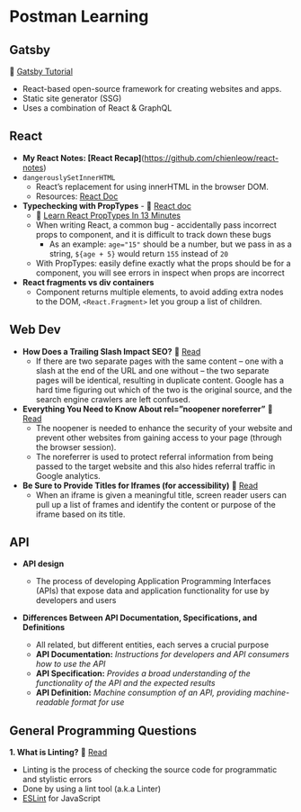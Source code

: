 # Postman Learning

## Gatsby
🎥 [Gatsby Tutorial](https://youtube.com/playlist?list=PL4cUxeGkcC9hw1g77I35ZivVLe8k2nvjB)
- React-based open-source framework for creating websites and apps.
- Static site generator (SSG)
- Uses a combination of React & GraphQL

## React
- **My React Notes: [React Recap]**(https://github.com/chienleow/react-notes)
- `dangerouslySetInnerHTML`
  -  React’s replacement for using innerHTML in the browser DOM.
  -  Resources: [React Doc](https://reactjs.org/docs/dom-elements.html#dangerouslysetinnerhtml)
- **Typechecking with PropTypes** - 📖 [React doc](https://reactjs.org/docs/typechecking-with-proptypes.html)
  - 🎥 [Learn React PropTypes In 13 Minutes](https://www.youtube.com/watch?v=cx0S8JyiVxc)
  - When writing React, a common bug - accidentally pass incorrect props to component, and it is difficult to track down these bugs
    - As an example: `age="15"` should be a number, but we pass in as a string, `${age + 5}` would return `155` instead of `20`
  - With PropTypes: easily define exactly what the props should be for a component, you will see errors in inspect when props are incorrect
- **React fragments vs div containers**
  - Component returns multiple elements, to avoid adding extra nodes to the DOM, `<React.Fragment>` let you group a list of children.

## Web Dev
- **How Does a Trailing Slash Impact SEO?** 📖 [Read](https://www.safaridigital.com.au/blog/trailing-slash-seo/)
  - If there are two separate pages with the same content – one with a slash at the end of the URL and one without – the two separate pages will be identical, resulting in duplicate content. Google has a hard time figuring out which of the two is the original source, and the search engine crawlers are left confused.
- **Everything You Need to Know About rel=”noopener noreferrer”** 📖 [Read](https://clever-solution.com/everything-you-need-to-know-about-rel-noopener-noreferrer-tags-purpose-benefits-and-seo-impact/)
  - The noopener is needed to enhance the security of your website and prevent other websites from gaining access to your page (through the browser session).
  - The noreferrer is used to protect referral information from being passed to the target website and this also hides referral traffic in Google analytics.
- **Be Sure to Provide Titles for Iframes (for accessibility)** 📖 [Read](https://dequeuniversity.com/tips/provide-iframe-titles)
  -  When an iframe is given a meaningful title, screen reader users can pull up a list of frames and identify the content or purpose of the iframe based on its title.

## API
- **API design**
  - The process of developing Application Programming Interfaces (APIs) that expose data and application functionality for use by developers and users
  
- **Differences Between API Documentation, Specifications, and Definitions**
  - All related, but different entities, each serves a crucial purpose
  - **API Documentation:** _Instructions for developers and API consumers how to use the API_
  - **API Specification:** _Provides a broad understanding of the functionality of the API and the expected results_
  - **API Definition:** _Machine consumption of an API, providing machine-readable format for use_

## General Programming Questions
**1. What is Linting?** 📖 [Read](https://www.perforce.com/blog/qac/what-lint-code-and-why-linting-important)
- Linting is the process of checking the source code for programmatic and stylistic errors
- Done by using a lint tool (a.k.a Linter)
- [ESLint](https://eslint.org/) for JavaScript
